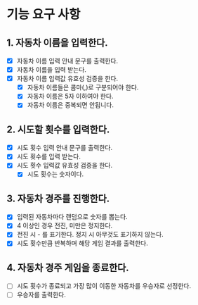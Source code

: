 # 기능 요구 사항

## 1. 자동차 이름을 입력한다.

- [x] 자동차 이름 입력 안내 문구를 출력한다.
- [x] 자동차 이름을 입력 받는다.
- [x] 자동차 이름 입력값 유효성 검증을 한다.
  - [x] 자동차 이름들은 콤마(,)로 구분되어야 한다.
  - [x] 자동차 이름은 5자 이하여야 한다.
  - [x] 자동차 이름은 중복되면 안됩니다.

## 2. 시도할 횟수를 입력한다.

- [x] 시도 횟수 입력 안내 문구를 출력한다.
- [x] 시도 횟수를 입력 받는다.
- [x] 시도 횟수 입력값 유효성 검증을 한다.
  - [x] 시도 횟수는 숫자이다.

## 3. 자동차 경주를 진행한다.

- [x] 입력된 자동차마다 랜덤으로 숫자를 뽑는다.
- [x] 4 이상인 경우 전진, 미만은 정지한다.
- [x] 전진 시 - 를 표기한다. 정지 시 아무것도 표기하지 않는다.
- [x] 시도 횟수만큼 반복하며 해당 게임 결과를 출력한다.

## 4. 자동차 경주 게임을 종료한다.

- [ ] 시도 횟수가 종료되고 가장 많이 이동한 자동차를 우승자로 선정한다.
- [ ] 우승자를 출력한다.
